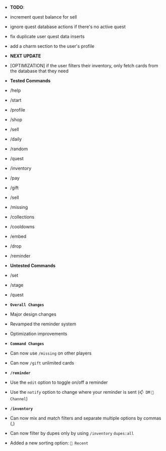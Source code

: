 - **TODO**:
 - increment quest balance for sell
 - ignore quest database actions if there's no active quest
 - fix duplicate user quest data inserts
 - add a charm section to the user's profile

- **NEXT UPDATE**
 - [OPTIMIZATION] if the user filters their inventory, only fetch cards from the database that they need

- **Tested Commands**
 - /help
 - /start
 - /profile
 - /shop
 - /sell
 - /daily
 - /random
 - /quest
 - /inventory
 - /pay
 - /gift
 - /sell
 - /missing
 - /collections
 - /cooldowns
 - /embed
 - /drop
 - /reminder

- **Untested Commands**
 - /set
 - /stage
 - /quest

<!-- Changelog -->
- **`Overall Changes`**
 - Major design changes
 - Revamped the reminder system
 - Optimization improvements

- **`Command Changes`**
 - Can now use `/missing` on other players
 - Can now `/gift` unlimited cards

- **`/reminder`**
 - Use the `edit` option to toggle on/off a reminder
 - Use the `notify` option to change where your reminder is sent (`📫 DM` `💬 Channel`)

- **`/inventory`**
 - Can now mix and match filters and separate multiple options by commas (,)
 - Can now filter by dupes only by using `/inventory` `dupes:all`
 - Added a new sorting option: `📅 Recent`
